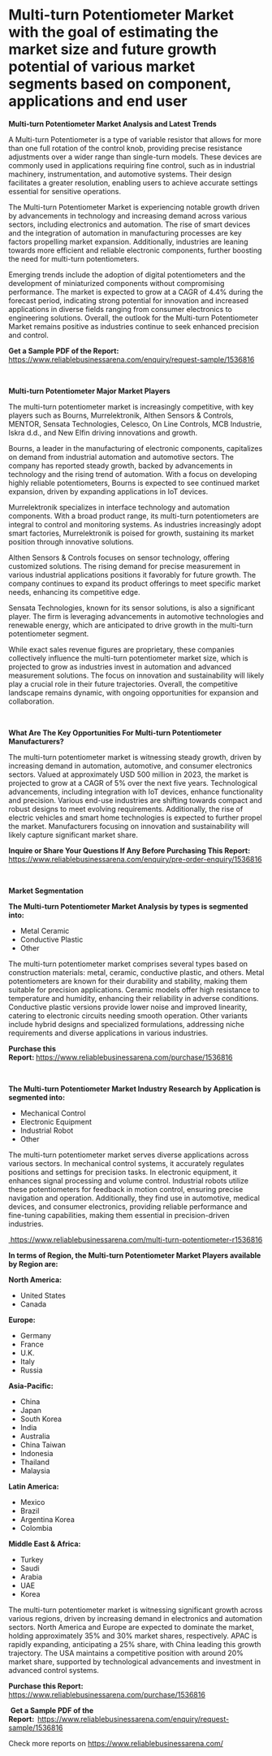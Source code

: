<p><h1>Multi-turn Potentiometer Market with the goal of estimating the market size and future growth potential of various market segments based on component, applications and end user</h1></p><p><strong>Multi-turn Potentiometer Market Analysis and Latest Trends</strong></p>
<p><p>A Multi-turn Potentiometer is a type of variable resistor that allows for more than one full rotation of the control knob, providing precise resistance adjustments over a wider range than single-turn models. These devices are commonly used in applications requiring fine control, such as in industrial machinery, instrumentation, and automotive systems. Their design facilitates a greater resolution, enabling users to achieve accurate settings essential for sensitive operations.</p><p>The Multi-turn Potentiometer Market is experiencing notable growth driven by advancements in technology and increasing demand across various sectors, including electronics and automation. The rise of smart devices and the integration of automation in manufacturing processes are key factors propelling market expansion. Additionally, industries are leaning towards more efficient and reliable electronic components, further boosting the need for multi-turn potentiometers. </p><p>Emerging trends include the adoption of digital potentiometers and the development of miniaturized components without compromising performance. The market is expected to grow at a CAGR of 4.4% during the forecast period, indicating strong potential for innovation and increased applications in diverse fields ranging from consumer electronics to engineering solutions. Overall, the outlook for the Multi-turn Potentiometer Market remains positive as industries continue to seek enhanced precision and control.</p></p>
<p><strong>Get a Sample PDF of the Report:&nbsp;</strong> <a href="https://www.reliablebusinessarena.com/enquiry/request-sample/1536816?utm_campaign=2529&utm_medium=2&utm_source=Github&utm_content=ia&utm_term=24032025&utm_id=multi-turn-potentiometer">https://www.reliablebusinessarena.com/enquiry/request-sample/1536816</a></p>
<p>&nbsp;</p>
<p><strong>Multi-turn Potentiometer Major Market Players</strong></p>
<p><p>The multi-turn potentiometer market is increasingly competitive, with key players such as Bourns, Murrelektronik, Althen Sensors & Controls, MENTOR, Sensata Technologies, Celesco, On Line Controls, MCB Industrie, Iskra d.d., and New Elfin driving innovations and growth.</p><p>Bourns, a leader in the manufacturing of electronic components, capitalizes on demand from industrial automation and automotive sectors. The company has reported steady growth, backed by advancements in technology and the rising trend of automation. With a focus on developing highly reliable potentiometers, Bourns is expected to see continued market expansion, driven by expanding applications in IoT devices.</p><p>Murrelektronik specializes in interface technology and automation components. With a broad product range, its multi-turn potentiometers are integral to control and monitoring systems. As industries increasingly adopt smart factories, Murrelektronik is poised for growth, sustaining its market position through innovative solutions.</p><p>Althen Sensors & Controls focuses on sensor technology, offering customized solutions. The rising demand for precise measurement in various industrial applications positions it favorably for future growth. The company continues to expand its product offerings to meet specific market needs, enhancing its competitive edge.</p><p>Sensata Technologies, known for its sensor solutions, is also a significant player. The firm is leveraging advancements in automotive technologies and renewable energy, which are anticipated to drive growth in the multi-turn potentiometer segment.</p><p>While exact sales revenue figures are proprietary, these companies collectively influence the multi-turn potentiometer market size, which is projected to grow as industries invest in automation and advanced measurement solutions. The focus on innovation and sustainability will likely play a crucial role in their future trajectories. Overall, the competitive landscape remains dynamic, with ongoing opportunities for expansion and collaboration.</p></p>
<p>&nbsp;</p>
<p><strong>What Are The Key Opportunities For Multi-turn Potentiometer Manufacturers?</strong></p>
<p><p>The multi-turn potentiometer market is witnessing steady growth, driven by increasing demand in automation, automotive, and consumer electronics sectors. Valued at approximately USD 500 million in 2023, the market is projected to grow at a CAGR of 5% over the next five years. Technological advancements, including integration with IoT devices, enhance functionality and precision. Various end-use industries are shifting towards compact and robust designs to meet evolving requirements. Additionally, the rise of electric vehicles and smart home technologies is expected to further propel the market. Manufacturers focusing on innovation and sustainability will likely capture significant market share.</p></p>
<p><strong>Inquire or Share Your Questions If Any Before Purchasing This Report:</strong> <a href="https://www.reliablebusinessarena.com/enquiry/pre-order-enquiry/1536816?utm_campaign=2529&utm_medium=2&utm_source=Github&utm_content=ia&utm_term=24032025&utm_id=multi-turn-potentiometer">https://www.reliablebusinessarena.com/enquiry/pre-order-enquiry/1536816</a></p>
<p>&nbsp;</p>
<p><strong>Market Segmentation</strong></p>
<p><strong>The Multi-turn Potentiometer Market Analysis by types is segmented into:</strong></p>
<p><ul><li>Metal Ceramic</li><li>Conductive Plastic</li><li>Other</li></ul></p>
<p><p>The multi-turn potentiometer market comprises several types based on construction materials: metal, ceramic, conductive plastic, and others. Metal potentiometers are known for their durability and stability, making them suitable for precision applications. Ceramic models offer high resistance to temperature and humidity, enhancing their reliability in adverse conditions. Conductive plastic versions provide lower noise and improved linearity, catering to electronic circuits needing smooth operation. Other variants include hybrid designs and specialized formulations, addressing niche requirements and diverse applications in various industries.</p></p>
<p><strong>Purchase this Report:&nbsp;</strong><a href="https://www.reliablebusinessarena.com/purchase/1536816?utm_campaign=2529&utm_medium=2&utm_source=Github&utm_content=ia&utm_term=24032025&utm_id=multi-turn-potentiometer">https://www.reliablebusinessarena.com/purchase/1536816</a></p>
<p>&nbsp;</p>
<p><strong>The Multi-turn Potentiometer Market Industry Research by Application is segmented into:</strong></p>
<p><ul><li>Mechanical Control</li><li>Electronic Equipment</li><li>Industrial Robot</li><li>Other</li></ul></p>
<p><p>The multi-turn potentiometer market serves diverse applications across various sectors. In mechanical control systems, it accurately regulates positions and settings for precision tasks. In electronic equipment, it enhances signal processing and volume control. Industrial robots utilize these potentiometers for feedback in motion control, ensuring precise navigation and operation. Additionally, they find use in automotive, medical devices, and consumer electronics, providing reliable performance and fine-tuning capabilities, making them essential in precision-driven industries.</p></p>
<p><a href="https://www.reliablebusinessarena.com/multi-turn-potentiometer-r1536816?utm_campaign=2529&utm_medium=2&utm_source=Github&utm_content=ia&utm_term=24032025&utm_id=multi-turn-potentiometer">&nbsp;https://www.reliablebusinessarena.com/multi-turn-potentiometer-r1536816</a></p>
<p><strong>In terms of Region, the Multi-turn Potentiometer Market Players available by Region are:</strong></p>
<p>
    <p> <strong> North America: </strong>
        <ul>
            <li>United States</li>
            <li>Canada</li>
        </ul>
        </p> 
    <p> <strong> Europe: </strong>
        <ul>
            <li>Germany</li>
            <li>France</li>
            <li>U.K.</li>
            <li>Italy</li>
            <li>Russia</li>
        </ul>
        </p> 
    <p> <strong> Asia-Pacific: </strong>
        <ul>
            <li>China</li>
            <li>Japan</li>
            <li>South Korea</li>
            <li>India</li>
            <li>Australia</li>
            <li>China Taiwan</li>
            <li>Indonesia</li>
            <li>Thailand</li>
            <li>Malaysia</li>
        </ul>
        </p> 
    <p> <strong> Latin America: </strong>
        <ul>
            <li>Mexico</li>
            <li>Brazil</li>
            <li>Argentina Korea</li>
            <li>Colombia</li>
        </ul>
        </p> 
    <p> <strong> Middle East & Africa: </strong>
        <ul>
            <li>Turkey</li>
            <li>Saudi</li>
            <li>Arabia</li>
            <li>UAE</li>
            <li>Korea</li>
        </ul>
    </p>
    </p>
<p><p>The multi-turn potentiometer market is witnessing significant growth across various regions, driven by increasing demand in electronics and automation sectors. North America and Europe are expected to dominate the market, holding approximately 35% and 30% market shares, respectively. APAC is rapidly expanding, anticipating a 25% share, with China leading this growth trajectory. The USA maintains a competitive position with around 20% market share, supported by technological advancements and investment in advanced control systems.</p></p>
<p><strong>Purchase this Report: </strong><a href="https://www.reliablebusinessarena.com/purchase/1536816?utm_campaign=2529&utm_medium=2&utm_source=Github&utm_content=ia&utm_term=24032025&utm_id=multi-turn-potentiometer">https://www.reliablebusinessarena.com/purchase/1536816</a></p>
<p>&nbsp;<strong>Get a Sample PDF of the Report:&nbsp;&nbsp;</strong><a href="https://www.reliablebusinessarena.com/enquiry/request-sample/1536816?utm_campaign=2529&utm_medium=2&utm_source=Github&utm_content=ia&utm_term=24032025&utm_id=multi-turn-potentiometer">https://www.reliablebusinessarena.com/enquiry/request-sample/1536816</a></p>
<p><strong></strong></p>
<p>Check more reports on <a href="https://www.reliablebusinessarena.com/?utm_campaign=2529&utm_medium=2&utm_source=Github&utm_content=ia&utm_term=24032025&utm_id=multi-turn-potentiometer">https://www.reliablebusinessarena.com/</a></p>
